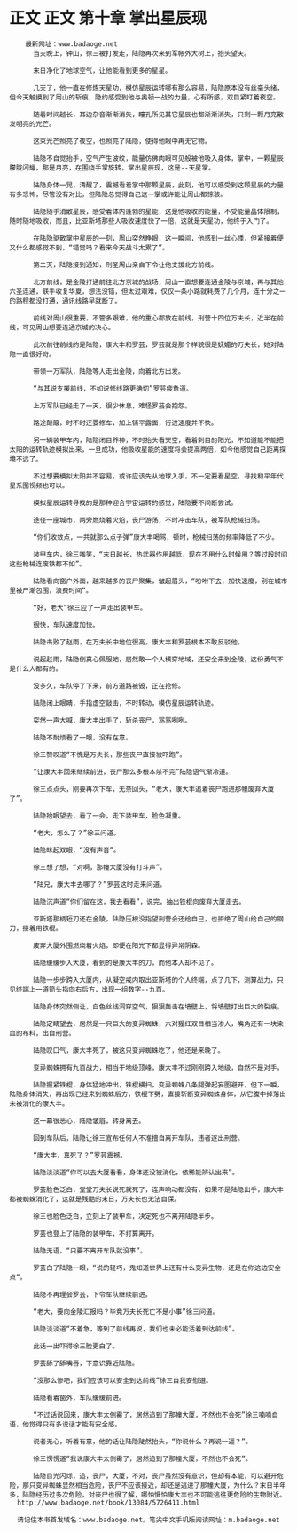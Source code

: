 # 正文 正文 第十章 掌出星辰现
        最新网址：www.badaoge.net
          当天晚上，钟山，徐三被打发走，陆隐再次来到军帐外大树上，抬头望天。
      
          末日净化了地球空气，让他能看到更多的星星。
      
          几天了，他一直在修炼天星功，模仿星辰运转哪有那么容易，陆隐原本没有丝毫头绪，但今天触摸到了周山的斩痕，隐约感受到他与奥顿一战的力量，心有所感，双目紧盯着夜空。
      
          随着时间越长，耳边杂音渐渐消失，瞳孔所见其它星辰也都渐渐消失，只剩一颗月亮散发明亮的光芒。
      
          这束光芒照亮了夜空，也照亮了陆隐，使得他眼中再无它物。
      
          陆隐不自觉抬手，空气产生波纹，能量仿佛肉眼可见般被他吸入身体，掌中，一颗星辰朦胧闪耀，那是月亮，在围绕手掌旋转，掌出星辰现，这是--天星掌。
      
          陆隐身体一晃，清醒了，震撼看着掌中那颗星辰，此刻，他可以感受到这颗星辰的力量有多恐怖，尽管没有对比，但陆隐总觉得自己这一掌或许能让周山都惊骇。
      
          陆隐随手消散星辰，感受着体内蓬勃的星能，这是他吸收的能量，不受能量晶体限制，随时随地吸收，而且，比亚斯塔那些人吸收速度快了一倍，这就是天星功，他终于入门了。
      
          在陆隐驱散掌中星辰的一刻，周山突然睁眼，这一瞬间，他感到一丝心悸，但紧接着便又什么都感觉不到，“错觉吗？看来今天战斗太累了”。
      
          第二天，陆隐接到通知，刑圣周山亲自下令让他支援北方前线。
      
          北方前线，是金陵打通前往北方京城的战场，周山一直想要连通金陵与京城，再与其他六圣连通，联手收复华夏，想法没错，但太过艰难，仅仅一条小路就耗费了几个月，连十分之一的路程都没打通，通讯线路早就断了。
      
          前线对周山很重要，不管多艰难，他的重心都放在前线，刑营十四位万夫长，近半在前线，可见周山想要连通京城的决心。
      
          此次前往前线的是陆隐，康大丰和罗芸，罗芸就是那个样貌很是妩媚的万夫长，她对陆隐一直很好奇。
      
          带领一万军队，陆隐等人走出金陵，向着北方出发。
      
          “与其说支援前线，不如说修线路更确切”罗芸疲惫道。
      
          上万军队已经走了一天，很少休息，难怪罗芸会抱怨。
      
          路途颠簸，时不时还要修车，加上铺平露面，行进速度并不快。
      
          另一辆装甲车内，陆隐闭目养神，不时抬头看天空，看着刺目的阳光，不知道能不能把太阳的运转轨迹模拟出来，一旦成功，他吸收星能的速度将会提高两倍，如今他感觉自己距离探境不远了。
      
          不过想要模拟太阳并不容易，或许应该先从地球入手，不一定要看星空，寻找和平年代星系图视频也可以。
      
          模拟星辰运转寻找的是那种迎合宇宙运转的感觉，陆隐要不间断尝试。
      
          途径一座城市，两旁燃烧着火焰，丧尸游荡，不时冲击车队，被军队枪械扫荡。
      
          “你们收敛点，一共就那么点子弹”康大丰喝骂，顿时，枪械扫荡的频率降低了不少。
      
          装甲车内，徐三嗤笑，“末日越长，热武器作用越低，现在不用什么时候用？等过段时间这些枪械连废铁都不如”。
      
          陆隐看向窗户外面，越来越多的丧尸聚集，皱起眉头，“吩咐下去，加快速度，别在城市里被尸潮包围，浪费时间”。
      
          “好，老大”徐三应了一声走出装甲车。
      
          很快，车队速度加快。
      
          陆隐击败了赵雨，在万夫长中地位很高，康大丰和罗芸根本不敢反驳他。
      
          说起赵雨，陆隐倒真心佩服她，居然敢一个人横穿地域，还安全来到金陵，这份勇气不是什么人都有的。
      
          没多久，车队停了下来，前方道路被毁，正在抢修。
      
          陆隐闭上眼睛，手指虚空敲击，不时转动，模仿星辰运转轨迹。
      
          突然一声大喊，康大丰出手了，斩杀丧尸，骂骂咧咧。
      
          陆隐不耐烦看了一眼，没有在意。
      
          徐三赞叹道“不愧是万夫长，那些丧尸直接被吓跑”。
      
          “让康大丰回来继续前进，丧尸那么多根本杀不完”陆隐语气渐冷道。
      
          徐三点点头，刚要再次下车，无奈回头，“老大，康大丰追着丧尸跑进那幢废弃大厦了”。
      
          陆隐抬眼望去，看了一会，走下装甲车，脸色凝重。
      
          “老大，怎么了？”徐三问道。
      
          陆隐眯起双眼，“没有声音”。
      
          徐三想了想，“对啊，那幢大厦没有打斗声”。
      
          “陆兄，康大丰去哪了？”罗芸这时走来问道。
      
          陆隐沉声道“你们留在这，我去看看”，说完，抽出铁棍向废弃大厦走去。
      
          亚斯塔那柄短刀还在金陵，陆隐压根没指望刑营会还给自己，也拒绝了周山给自己的钢刀，接着用铁棍。
      
          废弃大厦外围燃烧着火焰，即便在阳光下都显得异常阴森。
      
          陆隐缓缓步入大厦，看到的是康大丰的刀，而他本人却不见了。
      
          陆隐一步步跨入大厦内，从凝空戒内取出亚斯塔的个人终端，点了几下，测算战力，只见终端上一道箭头指向右后方，出现一组数字--九百。
      
          陆隐身体突然侧让，白色丝线洞穿空气，狠狠轰击在墙壁上，将墙壁打出巨大的裂痕。
      
          陆隐定睛望去，居然是一只巨大的变异蜘蛛，六对猩红双目相当渗人，嘴角还有一块染血的布料，出自刑营。
      
          陆隐叹口气，康大丰死了，被这只变异蜘蛛吃了，他还是来晚了。
      
          变异蜘蛛拥有九百战力，相当于地级顶峰，康大丰不过刚刚跨入地级，自然不是对手。
      
          陆隐握紧铁棍，身体猛地冲出，铁棍横扫，变异蜘蛛八条腿弹起妄图避开，但下一瞬，陆隐身体消失，再出现已经来到蜘蛛后方，铁棍下劈，直接斩断变异蜘蛛身体，从它腹中掉落出未被消化的康大丰。
      
          这一幕很恶心，陆隐皱眉，转身离去。
      
          回到车队后，陆隐让徐三宣布任何人不准擅自离开车队，违者逐出刑营。
      
          “康大丰，真死了？”罗芸震撼。
      
          陆隐淡淡道“你可以去大厦看看，身体还没被消化，依稀能辨认出来”。
      
          罗芸脸色泛白，堂堂万夫长说死就死了，连声响动都没有，如果不是陆隐出手，康大丰都被蜘蛛消化了，这就是残酷的末日，万夫长也无法自保。
      
          徐三也脸色泛白，立刻上了装甲车，决定死也不离开陆隐半步。
      
          罗芸也登上了陆隐的装甲车，不打算离开。
      
          陆隐无语，“只要不离开车队就没事”。
      
          罗芸白了陆隐一眼，“说的轻巧，鬼知道世界上还有什么变异生物，还是在你这边安全点”。
      
          陆隐不再理会罗芸，下令车队继续前进。
      
          “老大，要向金陵汇报吗？毕竟万夫长死亡不是小事”徐三问道。
      
          陆隐淡淡道“不着急，等到了前线再说，我们也未必能活着到达前线”。
      
          此话一出吓得徐三脸更白了。
      
          罗芸舔了舔嘴唇，下意识靠近陆隐。
      
          “没那么惨吧，我们应该可以安全到达前线”徐三自我安慰道。
      
          陆隐看着窗外，车队缓缓前进。
      
          “不过话说回来，康大丰太倒霉了，居然追到了那幢大厦，不然也不会死”徐三喃喃自语，他觉得只有多说话才能有安全感。
      
          说者无心，听着有意，他的话让陆隐陡然抬头，“你说什么？再说一遍？”。
      
          徐三愣愣道“我说康大丰太倒霉了，居然追到了那幢大厦，不然也不会死”。
      
          陆隐目光闪烁，追，丧尸，大厦，不对，丧尸虽然没有意识，但却有本能，可以避开危险，那只变异蜘蛛显然相当危险，丧尸不应该接近，却还是逃进了那幢大厦，为什么？末日半年多，陆隐经历过多次危险，对丧尸也很了解，哪怕惧怕康大丰也不可能逃往更危险的生物附近。
      http://www.badaoge.net/book/13084/5726411.html
      
      请记住本书首发域名：www.badaoge.net。笔尖中文手机版阅读网址：m.badaoge.net